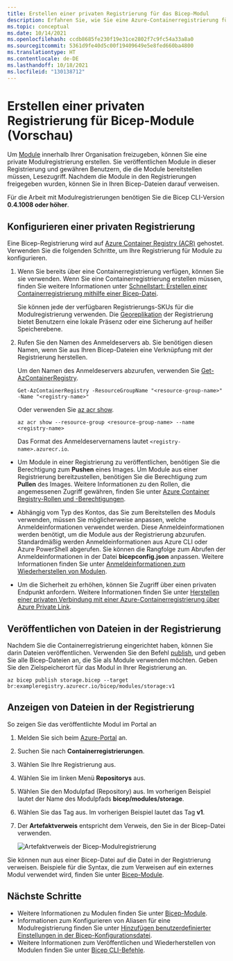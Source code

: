 ```yaml
---
title: Erstellen einer privaten Registrierung für das Bicep-Modul
description: Erfahren Sie, wie Sie eine Azure-Containerregistrierung für private Bicep-Module einrichten.
ms.topic: conceptual
ms.date: 10/14/2021
ms.openlocfilehash: ccdb8685fe230f19e31ce2802f7c9fc54a33a8a0
ms.sourcegitcommit: 5361d9fe40d5c00f19409649e5e8fed660ba4800
ms.translationtype: HT
ms.contentlocale: de-DE
ms.lasthandoff: 10/18/2021
ms.locfileid: "130138712"
---
```

# <a name="create-private-registry-for-bicep-modules-preview"></a>Erstellen einer privaten Registrierung für Bicep-Module (Vorschau)

Um [Module](modules.md) innerhalb Ihrer Organisation freizugeben, können Sie eine private Modulregistrierung erstellen. Sie veröffentlichen Module in dieser Registrierung und gewähren Benutzern, die die Module bereitstellen müssen, Lesezugriff. Nachdem die Module in den Registrierungen freigegeben wurden, können Sie in Ihren Bicep-Dateien darauf verweisen.

Für die Arbeit mit Modulregistrierungen benötigen Sie die Bicep CLI-Version **0.4.1008 oder höher**.

## <a name="configure-private-registry"></a>Konfigurieren einer privaten Registrierung

Eine Bicep-Registrierung wird auf [Azure Container Registry (ACR)](../../container-registry/container-registry-intro.md) gehostet. Verwenden Sie die folgenden Schritte, um Ihre Registrierung für Module zu konfigurieren.

1. Wenn Sie bereits über eine Containerregistrierung verfügen, können Sie sie verwenden. Wenn Sie eine Containerregistrierung erstellen müssen, finden Sie weitere Informationen unter [Schnellstart: Erstellen einer Containerregistrierung mithilfe einer Bicep-Datei](../../container-registry/container-registry-get-started-bicep.md). 

   Sie können jede der verfügbaren Registrierungs-SKUs für die Modulregistrierung verwenden. Die [Georeplikation](../../container-registry/container-registry-geo-replication.md) der Registrierung bietet Benutzern eine lokale Präsenz oder eine Sicherung auf heißer Speicherebene.

1. Rufen Sie den Namen des Anmeldeservers ab. Sie benötigen diesen Namen, wenn Sie aus Ihren Bicep-Dateien eine Verknüpfung mit der Registrierung herstellen. 

   Um den Namen des Anmeldeservers abzurufen, verwenden Sie [Get-AzContainerRegistry](/powershell/module/az.containerregistry/get-azcontainerregistry).

   ```azurepowershell
   Get-AzContainerRegistry -ResourceGroupName "<resource-group-name>" -Name "<registry-name>"
   ```

   Oder verwenden Sie [az acr show](/cli/azure/acr#az_acr_show).

   ```azurecli
   az acr show --resource-group <resource-group-name> --name <registry-name>
   ```

   Das Format des Anmeldeservernamens lautet `<registry-name>.azurecr.io`.

- Um Module in einer Registrierung zu veröffentlichen, benötigen Sie die Berechtigung zum **Pushen** eines Images. Um Module aus einer Registrierung bereitzustellen, benötigen Sie die Berechtigung zum **Pullen** des Images. Weitere Informationen zu den Rollen, die angemessenen Zugriff gewähren, finden Sie unter [Azure Container Registry-Rollen und -Berechtigungen](../../container-registry/container-registry-roles.md).

- Abhängig vom Typ des Kontos, das Sie zum Bereitstellen des Moduls verwenden, müssen Sie möglicherweise anpassen, welche Anmeldeinformationen verwendet werden. Diese Anmeldeinformationen werden benötigt, um die Module aus der Registrierung abzurufen. Standardmäßig werden Anmeldeinformationen aus Azure CLI oder Azure PowerShell abgerufen. Sie können die Rangfolge zum Abrufen der Anmeldeinformationen in der Datei **bicepconfig.json** anpassen. Weitere Informationen finden Sie unter [Anmeldeinformationen zum Wiederherstellen von Modulen](bicep-config.md#credentials-for-restoring-modules).

- Um die Sicherheit zu erhöhen, können Sie Zugriff über einen privaten Endpunkt anfordern. Weitere Informationen finden Sie unter [Herstellen einer privaten Verbindung mit einer Azure-Containerregistrierung über Azure Private Link](../../container-registry/container-registry-private-link.md).

## <a name="publish-files-to-registry"></a>Veröffentlichen von Dateien in der Registrierung

Nachdem Sie die Containerregistrierung eingerichtet haben, können Sie darin Dateien veröffentlichen. Verwenden Sie den Befehl [publish](bicep-cli.md#publish), und geben Sie alle Bicep-Dateien an, die Sie als Module verwenden möchten. Geben Sie den Zielspeicherort für das Modul in Ihrer Registrierung an.

```azurecli
az bicep publish storage.bicep --target br:exampleregistry.azurecr.io/bicep/modules/storage:v1
```

## <a name="view-files-in-registry"></a>Anzeigen von Dateien in der Registrierung

So zeigen Sie das veröffentlichte Modul im Portal an

1. Melden Sie sich beim [Azure-Portal](https://portal.azure.com) an.
1. Suchen Sie nach **Containerregistrierungen**.
1. Wählen Sie Ihre Registrierung aus.
1. Wählen Sie im linken Menü **Repositorys** aus.
1. Wählen Sie den Modulpfad (Repository) aus.  Im vorherigen Beispiel lautet der Name des Modulpfads **bicep/modules/storage**.
1. Wählen Sie das Tag aus. Im vorherigen Beispiel lautet das Tag **v1**.
1. Der **Artefaktverweis** entspricht dem Verweis, den Sie in der Bicep-Datei verwenden.

   ![Artefaktverweis der Bicep-Modulregistrierung](./media/private-module-registry/bicep-module-registry-artifact-reference.png)

Sie können nun aus einer Bicep-Datei auf die Datei in der Registrierung verweisen. Beispiele für die Syntax, die zum Verweisen auf ein externes Modul verwendet wird, finden Sie unter [Bicep-Module](modules.md).

## <a name="next-steps"></a>Nächste Schritte

* Weitere Informationen zu Modulen finden Sie unter [Bicep-Module](modules.md).
* Informationen zum Konfigurieren von Aliasen für eine Modulregistrierung finden Sie unter [Hinzufügen benutzerdefinierter Einstellungen in der Bicep-Konfigurationsdatei](private-module-registry.md).
* Weitere Informationen zum Veröffentlichen und Wiederherstellen von Modulen finden Sie unter [Bicep CLI-Befehle](bicep-cli.md).
